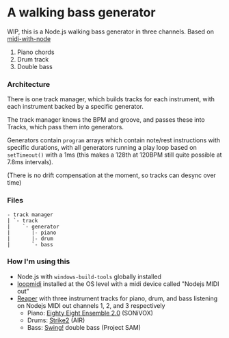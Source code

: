 # A walking bass generator

WIP, this is a Node.js walking bass generator in three channels. Based on [midi-with-node](https://github.com/Pomax/midi-with-node)

1. Piano chords
2. Drum track
3. Double bass

### Architecture

There is one track manager, which builds tracks for each instrument, with each instrument backed by a specific generator.

The track manager knows the BPM and groove, and passes these into Tracks, which pass them into generators.

Generators contain `program` arrays which contain note/rest instructions with specific durations, with all generators running a play loop based on `setTimeout()` with a 1ms (this makes a 128th at 120BPM still quite possible at 7.8ms intervals).

(There is no drift compensation at the moment, so tracks can desync over time) 

### Files

```
- track manager
| `- track
|    `- generator
|       |- piano
|       |- drum
|       `- bass
```

### How I'm using this

- Node.js with `windows-build-tools` globally installed
- [loopmidi](https://www.tobias-erichsen.de/software/loopmidi.html) installed at the OS level with a midi device called "Nodejs MIDI out"
- [Reaper](http://reaper.fm/) with three instrument tracks for piano, drum, and bass listening on Nodejs MIDI out channels 1, 2, and 3 respectively
	- Piano: [Eighty Eight Ensemble 2.0](https://www.pluginboutique.com/product/1-Instruments/64-Virtual-Instrument/1844-Eighty-Eight-Ensemble) (SONiVOX)
	- Drums: [Strike2](https://www.pluginboutique.com/product/1-Instruments/64-Virtual-Instrument/1547-Strike-2) (AIR) 
	- Bass: [Swing!](https://www.projectsam.com/products/swing/1449) double bass (Project SAM)
 